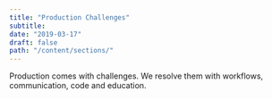 ```yaml
---
title: "Production Challenges"
subtitle:
date: "2019-03-17"
draft: false
path: "/content/sections/"
---
```

Production comes with challenges. We resolve them with workflows, communication, code and education.
